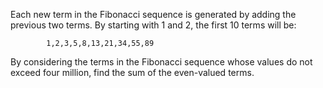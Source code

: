 Each new term in the Fibonacci sequence is generated by adding the previous two terms. By starting with 1 and 2, the first 10 terms will be:

            1,2,3,5,8,13,21,34,55,89

By considering the terms in the Fibonacci sequence whose values do not exceed four million, find the sum of the even-valued terms.



